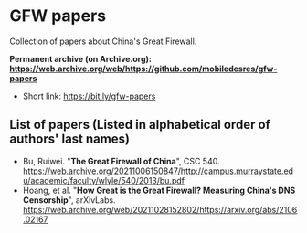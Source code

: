 # GFW papers
Collection of papers about China's Great Firewall.

<b>Permanent archive (on Archive.org): https://web.archive.org/web/https://github.com/mobiledesres/gfw-papers</b>
* Short link: https://bit.ly/gfw-papers

## List of papers (Listed in alphabetical order of authors' last names)
* Bu, Ruiwei. "**The Great Firewall of China**", CSC 540. https://web.archive.org/20211006150847/http://campus.murraystate.edu/academic/faculty/wlyle/540/2013/bu.pdf
* Hoang, et al. "**How Great is the Great Firewall? Measuring China's DNS Censorship**", arXivLabs. https://web.archive.org/web/20211028152802/https://arxiv.org/abs/2106.02167